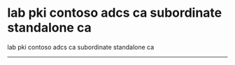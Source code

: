 # lab pki contoso adcs ca subordinate standalone ca

lab pki contoso adcs ca subordinate standalone ca

---

